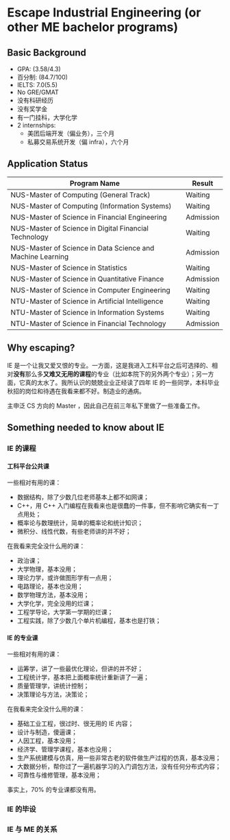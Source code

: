 # Escape Industrial Engineering (or other ME bachelor programs)

## Basic Background
- GPA: (3.58/4.3)
- 百分制: (84.7/100)
- IELTS: 7.0(5.5)
- No GRE/GMAT
- 没有科研经历
- 没有奖学金
- 有一门挂科，大学化学
- 2 internships:
  - 美团后端开发（偏业务），三个月
  - 私募交易系统开发（偏 infra），六个月

## Application Status

|  Program Name   | Result  |
|  ----  | ----  |
| NUS-Master of Computing (General Track)  | Waiting |
| NUS-Master of Computing (Information Systems)  | Waiting |
| NUS-Master of Science in Financial Engineering | Admission |
| NUS-Master of Science in Digital Financial Technology | Waiting |
| NUS-Master of Science in Data Science and Machine Learning | Admission |
| NUS-Master of Science in Statistics  | Waiting |
| NUS-Master of Science in Quantitative Finance  | Admission |
| NUS-Master of Science in Computer Engineering | Waiting |
| NTU-Master of Science in Artificial Intelligence | Waiting |
| NTU-Master of Science in Information Systems | Waiting |
| NTU-Master of Science in Financial Technology | Admission |

## Why escaping?

IE 是一个让我又爱又恨的专业。一方面，这是我进入工科平台之后可选择的、相对**没有**那么多**又难又无用的课程**的专业（比如本院下的另外两个专业）；另一方面，它真的太水了。我所认识的兢兢业业正经读了四年 IE 的一些同学，本科毕业秋招的岗位和待遇在我看来都不好。制造业的通病。

主申泛 CS 方向的 Master ，因此自己在前三年私下里做了一些准备工作。

## Something needed to know about IE

### IE 的课程

#### 工科平台公共课

一些相对有用的课：

- 数据结构，除了少数几位老师基本上都不如网课；
- C++，用 C++ 入门编程在我看来也是很蠢的一件事，但不影响它确实有一丁点用处；
- 概率论与数理统计，简单的概率论和统计知识；
- 微积分、线性代数，有些老师讲的并不好；

在我看来完全没什么用的课：

- 政治课；
- 大学物理，基本没用；
- 理论力学，或许做图形学有一点用；
- 电路理论，基本也没用；
- 数学物理方法，基本没用；
- 大学化学，完全没用的烂课；
- 工程学导论，大学第一学期的烂课；
- 工程实践，除了少数几个单片机编程，基本也是打铁；

#### IE 的专业课

一些相对有用的课：

- 运筹学，讲了一些最优化理论，但讲的并不好；
- 工程统计学，基本把上面概率统计重新讲了一遍；
- 质量管理学，讲统计控制；
- 决策理论与方法，决策论；

在我看来完全没什么用的课：

- 基础工业工程，很过时、很无用的 IE 内容；
- 设计与制造，傻逼课；
- 人因工程，基本没用；
- 经济学、管理学课程，基本也没用；
- 生产系统建模与仿真，用一些非常古老的软件做生产过程的仿真，基本没用；
- 大数据分析，帮你过了一遍机器学习的入门调包方法，没有任何分布式内容；
- 可靠性与维修管理，基本没用；

事实上，70% 的专业课都没有用。

### IE 的毕设

### IE 与 ME 的关系

